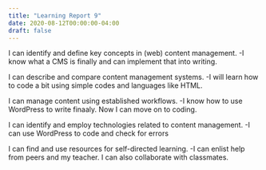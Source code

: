 ```yaml
---
title: "Learning Report 9"
date: 2020-08-12T00:00:00-04:00
draft: false
---
```


  I can identify and define key concepts in (web) content management.
   -I know what a CMS is finally and can implement that into writing.
   
  I can describe and compare content management systems.
   -I will learn how to code a bit using simple codes and languages like HTML. 
 
 I can manage content using established workflows.
   -I know how to use WordPress to write finaaly. Now I can move on to coding.
 
 I can identify and employ technologies related to content management.
    -I can use WordPress to code and check for errors
 
 I can find and use resources for self-directed learning.
     -I can enlist help from peers and my teacher. I can also collaborate with classmates.
